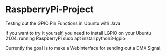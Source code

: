 # RaspberryPi-Project
Testing out the GPIO Pin Functions in Ubuntu with Java

If you want to try it yourself, you need to install LGPIO on your Ubuntu 21.04. running RaspberryPi
sudo apt install python3-lgpio


Currently the goal is to make a Webinterface for sending out a DMX Signal.